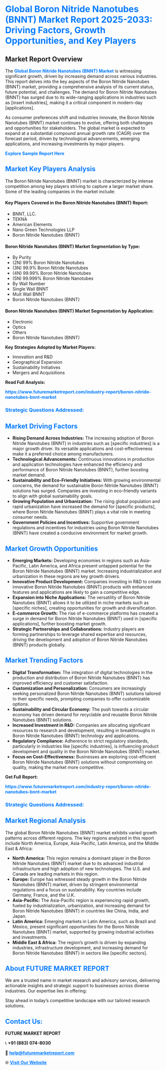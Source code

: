 <h1 style="color: #007BFF;">Global Boron Nitride Nanotubes (BNNT) Market Report 2025-2033: Driving Factors, Growth Opportunities, and Key Players</h1>

<section id="overview">
<h2>Market Report Overview</h2>
<p>The <a href="https://www.futuremarketreport.com/industry-report/boron-nitride-nanotubes-bnnt-market" style="color: #007BFF; text-decoration: none;"><strong>Global Boron Nitride Nanotubes (BNNT) Market</strong></a> is witnessing significant growth, driven by increasing demand across various industries. This report delves into the key aspects of the Boron Nitride Nanotubes (BNNT) market, providing a comprehensive analysis of its current status, future potential, and challenges. The demand for Boron Nitride Nanotubes (BNNT) has surged due to its wide-ranging applications in industries such as [insert industries], making it a critical component in modern-day [applications].</p>
<p>As consumer preferences shift and industries innovate, the Boron Nitride Nanotubes (BNNT) market continues to evolve, offering both challenges and opportunities for stakeholders. The global market is expected to expand at a substantial compound annual growth rate (CAGR) over the forecast period, driven by technological advancements, emerging applications, and increasing investments by major players.</p>
</section>

<section id="overview">
<p><a href="https://www.futuremarketreport.com/request-sample/reportId=98786" style="color: #007BFF; text-decoration: none;"><strong>Explore Sample Report Here</strong></a></p>
</section>

<section id="key-players">
<h2 style="color: #007BFF;">Market Key Players Analysis</h2>
<p>The Boron Nitride Nanotubes (BNNT) market is characterized by intense competition among key players striving to capture a larger market share. Some of the leading companies in the market include:</p>
<h4>Key Players Covered in the Boron Nitride Nanotubes (BNNT) Report:</h4>
<ul><li>BNNT, LLC.</li><li>TEKNA</li><li>American Elements</li><li>Nano Green Technologies LLP</li><li>Boron Nitride Nanotubes (BNNT)</li></ul>
<h4>Boron Nitride Nanotubes (BNNT) Market Segmentation by Type:</h4>
<ul><li>By Purity</li><li>(2N) 99% Boron Nitride Nanotubes</li><li>(3N) 99.9% Boron Nitride Nanotubes</li><li>(4N) 99.99% Boron Nitride Nanotubes</li><li>(5N) 99.999% Boron Nitride Nanotubes</li><li>By Wall Number</li><li>Single Wall BNNT</li><li>Mult Wall BNNT</li><li>Boron Nitride Nanotubes (BNNT)</li></ul>

<h4>Boron Nitride Nanotubes (BNNT) Market Segmentation by Application:</h4>
<ul><li>Electronic</li><li>Optics</li><li>Others</li><li>Boron Nitride Nanotubes (BNNT)</li></ul>
<p><strong>Key Strategies Adopted by Market Players:</strong></p>
<ul>
<li>Innovation and R&D</li>
<li>Geographical Expansion</li>
<li>Sustainability Initiatives</li>
<li>Mergers and Acquisitions</li>
</ul>
</section>

<section>
<p><strong>Read Full Analysis: </strong></p><a href="https://www.futuremarketreport.com/industry-report/boron-nitride-nanotubes-bnnt-market" style="color: #007BFF; text-decoration: none;"><strong>https://www.futuremarketreport.com/industry-report/boron-nitride-nanotubes-bnnt-market</strong></a>
<h3 style="color: #007BFF;">Strategic Questions Addressed:</h3>
</section>

<section id="driving-factors">
<h2 style="color: #007BFF;">Market Driving Factors</h2>
<ul>
<li><strong>Rising Demand Across Industries:</strong> The increasing adoption of Boron Nitride Nanotubes (BNNT) in industries such as [specific industries] is a major growth driver. Its versatile applications and cost-effectiveness make it a preferred choice among manufacturers.</li>
<li><strong>Technological Advancements:</strong> Continuous innovations in production and application technologies have enhanced the efficiency and performance of Boron Nitride Nanotubes (BNNT), further boosting market demand.</li>
<li><strong>Sustainability and Eco-Friendly Initiatives:</strong> With growing environmental concerns, the demand for sustainable Boron Nitride Nanotubes (BNNT) solutions has surged. Companies are investing in eco-friendly variants to align with global sustainability goals.</li>
<li><strong>Growing Population and Urbanization:</strong> The rising global population and rapid urbanization have increased the demand for [specific products], where Boron Nitride Nanotubes (BNNT) plays a vital role in meeting consumer needs.</li>
<li><strong>Government Policies and Incentives:</strong> Supportive government regulations and incentives for industries using Boron Nitride Nanotubes (BNNT) have created a conducive environment for market growth.</li>
</ul>
</section>

<section id="growth-opportunities">
<h2 style="color: #007BFF;">Market Growth Opportunities</h2>
<ul>
<li><strong>Emerging Markets:</strong> Developing economies in regions such as Asia-Pacific, Latin America, and Africa present untapped potential for the Boron Nitride Nanotubes (BNNT) market. Increasing industrialization and urbanization in these regions are key growth drivers.</li>
<li><strong>Innovative Product Development:</strong> Companies investing in R&D to create innovative Boron Nitride Nanotubes (BNNT) products with enhanced features and applications are likely to gain a competitive edge.</li>
<li><strong>Expansion into Niche Applications:</strong> The versatility of Boron Nitride Nanotubes (BNNT) allows it to be utilized in niche markets such as [specific niches], creating opportunities for growth and diversification.</li>
<li><strong>E-commerce Growth:</strong> The rise of e-commerce platforms has created a surge in demand for Boron Nitride Nanotubes (BNNT) used in [specific applications], further boosting market growth.</li>
<li><strong>Strategic Partnerships and Collaborations:</strong> Industry players are forming partnerships to leverage shared expertise and resources, driving the development and adoption of Boron Nitride Nanotubes (BNNT) products globally.</li>
</ul>
</section>

<section id="trending-factors">
<h2 style="color: #007BFF;">Market Trending Factors</h2>
<ul>
<li><strong>Digital Transformation:</strong> The integration of digital technologies in the production and distribution of Boron Nitride Nanotubes (BNNT) has improved efficiency and customer satisfaction.</li>
<li><strong>Customization and Personalization:</strong> Consumers are increasingly seeking personalized Boron Nitride Nanotubes (BNNT) solutions tailored to their specific needs, prompting companies to offer customizable options.</li>
<li><strong>Sustainability and Circular Economy:</strong> The push towards a circular economy has driven demand for recyclable and reusable Boron Nitride Nanotubes (BNNT) solutions.</li>
<li><strong>Increased Investment in R&D:</strong> Companies are allocating significant resources to research and development, resulting in breakthroughs in Boron Nitride Nanotubes (BNNT) technology and applications.</li>
<li><strong>Regulatory Compliance:</strong> Adherence to strict regulatory standards, particularly in industries like [specific industries], is influencing product development and quality in the Boron Nitride Nanotubes (BNNT) market.</li>
<li><strong>Focus on Cost-Effectiveness:</strong> Businesses are exploring cost-efficient Boron Nitride Nanotubes (BNNT) solutions without compromising on quality, making the market more competitive.</li>
</ul>
</section>

<section>
<p><strong>Get Full Report: </strong></p><a href="https://www.futuremarketreport.com/industry-report/boron-nitride-nanotubes-bnnt-market" style="color: #007BFF; text-decoration: none;"><strong>https://www.futuremarketreport.com/industry-report/boron-nitride-nanotubes-bnnt-market</strong></a>
<h3 style="color: #007BFF;">Strategic Questions Addressed:</h3>
</section>


<section id="regional-analysis">
<h2 style="color: #007BFF;">Market Regional Analysis</h2>
<p>The global Boron Nitride Nanotubes (BNNT) market exhibits varied growth patterns across different regions. The key regions analyzed in this report include North America, Europe, Asia-Pacific, Latin America, and the Middle East & Africa:</p>
<ul>
<li><strong>North America:</strong> This region remains a dominant player in the Boron Nitride Nanotubes (BNNT) market due to its advanced industrial infrastructure and high adoption of new technologies. The U.S. and Canada are leading markets in this region.</li>
<li><strong>Europe:</strong> Europe has witnessed steady growth in the Boron Nitride Nanotubes (BNNT) market, driven by stringent environmental regulations and a focus on sustainability. Key countries include Germany, France, and the U.K.</li>
<li><strong>Asia-Pacific:</strong> The Asia-Pacific region is experiencing rapid growth, fueled by industrialization, urbanization, and increasing demand for Boron Nitride Nanotubes (BNNT) in countries like China, India, and Japan.</li>
<li><strong>Latin America:</strong> Emerging markets in Latin America, such as Brazil and Mexico, present significant opportunities for the Boron Nitride Nanotubes (BNNT) market, supported by growing industrial activities and investments.</li>
<li><strong>Middle East & Africa:</strong> The region’s growth is driven by expanding industries, infrastructure development, and increasing demand for Boron Nitride Nanotubes (BNNT) in sectors like [specific sectors].</li>
</ul>
</section>

<footer>
<h2 style="color: #007BFF;">About FUTURE MARKET REPORT</h2>
<p>We are a trusted name in market research and advisory services, delivering actionable insights and strategic support to businesses across diverse industries. Our expertise lies in offering:</p>

<p>Stay ahead in today’s competitive landscape with our tailored research solutions.</p>

<h2 style="color: #007BFF;">Contact Us:</h2>
<p><strong>FUTURE MARKET REPORT</strong></p>
<p>📞 <strong>+91 (883) 074-8030</strong></p>
<p>📧 <strong><a href="mailto:help@futuremarketreport.com" style="color: #007BFF;">help@futuremarketreport.com</a></strong></p>
<p>🌐 <strong><a href="https://www.futuremarketreport.com/" style="color: #007BFF;">Visit Our Website</a></strong></p>
</footer>